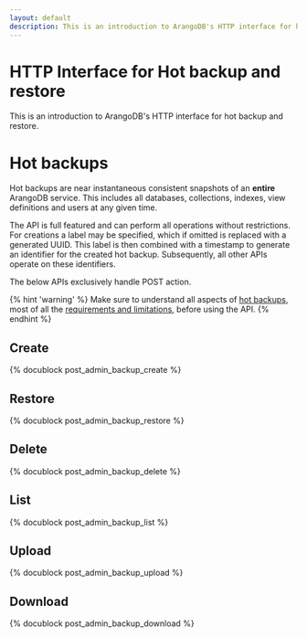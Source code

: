 ```yaml
---
layout: default
description: This is an introduction to ArangoDB's HTTP interface for hot backup and restore
---
```

HTTP Interface for Hot backup and restore
=========================================

This is an introduction to ArangoDB's HTTP interface for hot backup
and restore.

Hot backups
===========

Hot backups are near instantaneous consistent snapshots of an
**entire** ArangoDB service. This includes all databases, collections,
indexes, view definitions and users at any given time. 

The API is full featured and can perform all operations without
restrictions. For creations a label may be specified, which if omitted
is replaced with a generated UUID. This label is then combined with a
timestamp to generate an identifier for the created hot
backup. Subsequently, all other APIs operate on these identifiers.

The below APIs exclusively handle POST action.

{% hint 'warning' %}
Make sure to understand all aspects of [hot backups](../hot-backup-restore-introduction.html),
most of all the [requirements and limitations](../hot-backup-restore-limitations.html), 
before using the API.
{% endhint %}

Create
------

{% docublock post_admin_backup_create %}

Restore
-------

{% docublock post_admin_backup_restore %}

Delete
------

{% docublock post_admin_backup_delete %}

List
----

{% docublock post_admin_backup_list %}

Upload
------

{% docublock post_admin_backup_upload %}

Download
--------

{% docublock post_admin_backup_download %}


